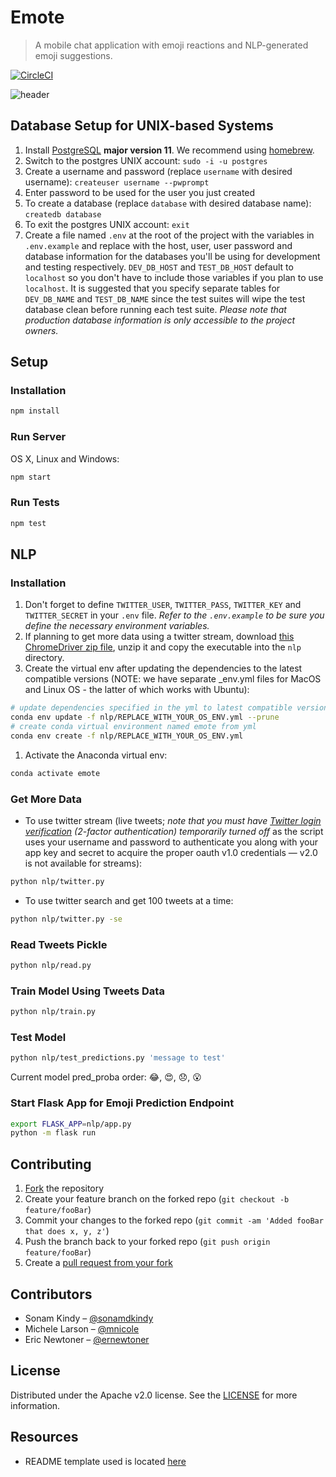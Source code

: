 # Emote
> A mobile chat application with emoji reactions and NLP-generated emoji suggestions.

[![CircleCI](https://circleci.com/gh/emote-chat/server.svg?style=svg)](https://circleci.com/gh/emote-chat/server)
<!-- [![NPM Version][npm-image]][npm-url] -->
<!-- [![Downloads Stats][npm-downloads]][npm-url] -->

<!-- One to two paragraph statement about your product and what it does. -->

<!-- update later with screenshot or gif of application -->
![header](https://user-images.githubusercontent.com/29691658/56085479-a48e0c00-5e09-11e9-9a68-08c8d5cf93d0.png)

## Database Setup for UNIX-based Systems
<!-- remove next two steps later because we'll want to seed the database as part of running the server locally in 'development' mode -->

1. Install [PostgreSQL](https://www.postgresql.org/download/) **major version 11**. We recommend using [homebrew](https://brew.sh/).
1. Switch to the postgres UNIX account: `sudo -i -u postgres`
1. Create a username and password (replace `username` with desired username): `createuser username --pwprompt`
1. Enter password to be used for the user you just created
1. To create a database (replace `database` with desired database name): `createdb database`
1. To exit the postgres UNIX account: `exit`
1. Create a file named `.env` at the root of the project with the variables in `.env.example` and replace with the host, user, user password and database information for the databases you'll be using for development and testing respectively. `DEV_DB_HOST` and `TEST_DB_HOST` default to `localhost` so you don't have to include those variables if you plan to use `localhost`. It is suggested that you specify separate tables for `DEV_DB_NAME` and `TEST_DB_NAME` since the test suites will wipe the test database clean before running each test suite. *Please note that production database information is only accessible to the project owners.*

## Setup

### Installation
```sh
npm install
```

### Run Server

OS X, Linux and Windows:

```sh
npm start
```

### Run Tests
```sh
npm test
```

## NLP 

### Installation

1. Don't forget to define `TWITTER_USER`, `TWITTER_PASS`, `TWITTER_KEY` and `TWITTER_SECRET` in your `.env` file. *Refer to the `.env.example` to be sure you define the necessary environment variables.*
1. If planning to get more data using a twitter stream, download [this ChromeDriver zip file](https://chromedriver.storage.googleapis.com/index.html?path=74.0.3729.6/), unzip it and copy the executable into the `nlp` directory.
1. Create the virtual env after updating the dependencies to the latest compatible versions (NOTE: we have separate _env.yml files for MacOS and Linux OS - the latter of which works with Ubuntu):
```sh
# update dependencies specified in the yml to latest compatible versions
conda env update -f nlp/REPLACE_WITH_YOUR_OS_ENV.yml --prune
# create conda virtual environment named emote from yml
conda env create -f nlp/REPLACE_WITH_YOUR_OS_ENV.yml
```
1. Activate the Anaconda virtual env:

```sh
conda activate emote
```

### Get More Data
* To use twitter stream (live tweets; *note that you must have [Twitter login verification](https://twitter.com/settings/account) (2-factor authentication) temporarily turned off* as the script uses your username and password to authenticate you along with your app key and secret to acquire the proper oauth v1.0 credentials &mdash; v2.0 is not available for streams):

```sh
python nlp/twitter.py
```

* To use twitter search and get 100 tweets at a time:

```sh
python nlp/twitter.py -se
```

### Read Tweets Pickle
```sh
python nlp/read.py
```

### Train Model Using Tweets Data
```sh
python nlp/train.py
```

### Test Model
```sh
python nlp/test_predictions.py 'message to test'
```
Current model pred_proba order: 😂, 😍, 😞, 😮

### Start Flask App for Emoji Prediction Endpoint
```sh
export FLASK_APP=nlp/app.py
python -m flask run
```
<!-- ## Usage example -->

<!-- A few motivating and useful examples of how your product can be used. Spice this up with code blocks and potentially more screenshots.

_For more examples and usage, please refer to the [Wiki][wiki]._ -->

<!-- ## Development setup

Describe how to install all development dependencies and how to run an automated test-suite of some kind. Potentially do this for multiple platforms.

```sh
make install
npm test
``` -->

<!-- ## Release History

* 0.2.1
    * CHANGE: Update docs (module code remains unchanged)
* 0.2.0
    * CHANGE: Remove `setDefaultXYZ()`
    * ADD: Add `init()`
* 0.1.1
    * FIX: Crash when calling `baz()` (Thanks @GenerousContributorName!)
* 0.1.0
    * The first proper release
    * CHANGE: Rename `foo()` to `bar()`
* 0.0.1
    * Work in progress -->

## Contributing

1. [Fork](https://help.github.com/en/articles/fork-a-repo#fork-an-example-repository) the repository
2. Create your feature branch on the forked repo (`git checkout -b feature/fooBar`)
3. Commit your changes to the forked repo (`git commit -am 'Added fooBar that does x, y, z'`)
4. Push the branch back to your forked repo (`git push origin feature/fooBar`)
5. Create a [pull request from your fork](https://help.github.com/en/articles/creating-a-pull-request-from-a-fork)

## Contributors

* Sonam Kindy – [@sonamdkindy](https://github.com/sonamdkindy)
* Michele Larson – [@mnicole](https://github.com/mnicole)
* Eric Newtoner – [@ernewtoner](https://github.com/ernewtoner)

## License
Distributed under the Apache v2.0 license. See the [LICENSE](LICENSE) for more information.

## Resources
* README template used is located [here](https://github.com/dbader/readme-template)
<!-- list other critical resources used -->

<!-- Markdown link & img dfn's -->
<!-- [npm-image]: https://img.shields.io/npm/v/datadog-metrics.svg?style=flat-square
[npm-url]: https://npmjs.org/package/datadog-metrics
[npm-downloads]: https://img.shields.io/npm/dm/datadog-metrics.svg?style=flat-square
[travis-image]: https://img.shields.io/travis/dbader/node-datadog-metrics/master.svg?style=flat-square
[travis-url]: https://travis-ci.org/dbader/node-datadog-metrics
[wiki]: https://github.com/yourname/yourproject/wiki -->
